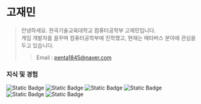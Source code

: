 # 고재민
> 안녕하세요. 한국기술교육대학교 컴퓨터공학부 고재민입니다.  
> 게임 개발자를 꿈꾸며 컴퓨터공학부에 진학했고, 현재는 메타버스 분야에 관심을 두고 있습니다.
>> Email : penta1845@naver.com

### 지식 및 경험
![Static Badge](https://img.shields.io/badge/GIT-%23F05032?logo=git&logoColor=white)
![Static Badge](https://img.shields.io/badge/GITHUB-%23181717?logo=github&logoColor=white)
![Static Badge](https://img.shields.io/badge/UNITY-black?logo=unity)
![Static Badge](https://img.shields.io/badge/BLENDER-%23E87D0D?logo=blender&logoColor=white)
![Static Badge](https://img.shields.io/badge/ECLIPSE-%232C2255?logo=eclipseide&logoColor=white)
![Static Badge](https://img.shields.io/badge/C%2B%2B-%2300599C?logo=cplusplus&logoColor=white)



<!--
**kojaemin515/kojaemin515** is a ✨ _special_ ✨ repository because its `README.md` (this file) appears on your GitHub profile.

Here are some ideas to get you started:

- 🔭 I’m currently working on ...
- 🌱 I’m currently learning ...
- 👯 I’m looking to collaborate on ...
- 🤔 I’m looking for help with ...
- 💬 Ask me about ...
- 📫 How to reach me: ...
- 😄 Pronouns: ...
- ⚡ Fun fact: ...
-->
